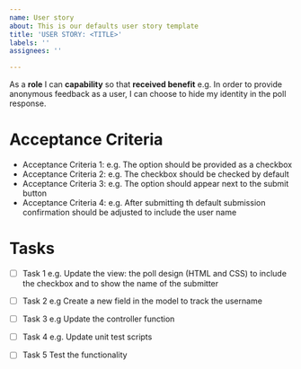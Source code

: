 ```yaml
---
name: User story
about: This is our defaults user story template
title: 'USER STORY: <TITLE>' 
labels: ''
assignees: ''

---
```


As a **role** I can **capability** so that **received benefit** e.g.
In order to provide anonymous feedback as a user, I can choose to hide my identity in the poll response.

# Acceptance Criteria
- Acceptance Criteria 1: e.g. The option should be provided as a checkbox
- Acceptance Criteria 2: e.g. The checkbox should be checked by default
- Acceptance Criteria 3: e.g. The option should appear next to the submit button
- Acceptance Criteria 4: e.g. After submitting th default submission confirmation should be adjusted to include the user name
# Tasks
- [ ] Task 1 e.g. Update the view: the poll design (HTML and CSS) to include the checkbox and to show the name of the submitter
- [ ] Task 2 e.g Create a new field in the model to track the username
- [ ] Task 3 e.g Update the controller function
- [ ] Task 4 e.g. Update unit test scripts
- [ ] Task 5 Test the functionality


